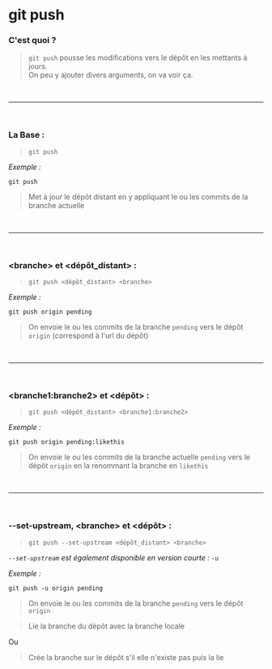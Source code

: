 # git push

### C'est quoi ?

> `git push` pousse les modifications vers le dépôt en les mettants à jours.<br>
> On peu y ajouter divers arguments, on va voir ça.

<br><hr><br>

### La Base :

> `git push`

_Exemple :_

`git push`

> Met à jour le dépôt distant en y appliquant le ou les commits de la branche actuelle

<br><hr><br>

### \<branche> et <dépôt_distant> :

> `git push <dépôt_distant> <branche>`

_Exemple :_

`git push origin pending`

> On envoie le ou les commits de la branche `pending` vers le dépôt `origin` (correspond à l'url du dépôt)

<br><hr><br>

### \<branche1:branche2> et <dépôt> :

> `git push <dépôt_distant> <branche1:branche2>`

_Exemple :_

`git push origin pending:likethis`

> On envoie le ou les commits de la branche actuelle `pending` vers le dépôt `origin` en la renommant la branche en `likethis`

<br><hr><br>

### \--set-upstream, \<branche> et <dépôt> :

> `git push --set-upstream <dépôt_distant> <branche>`

_`--set-upstream` est également disponible en version courte : `-u`_

_Exemple :_

`git push -u origin pending`

> On envoie le ou les commits de la branche `pending` vers le dépôt `origin`<br>

> Lie la branche du dépôt avec la branche locale<br>

Ou

> Crée la branche sur le dépôt s'il elle n'existe pas puis la lie
